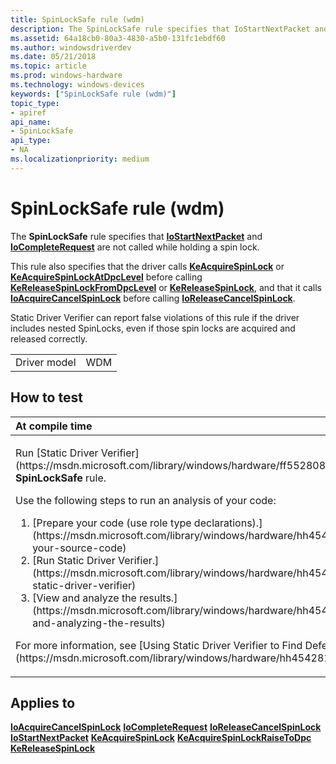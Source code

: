 ```yaml
---
title: SpinLockSafe rule (wdm)
description: The SpinLockSafe rule specifies that IoStartNextPacket and IoCompleteRequest are not called while holding a spin lock.
ms.assetid: 64a18cb0-80a3-4830-a5b0-131fc1ebdf60
ms.author: windowsdriverdev
ms.date: 05/21/2018
ms.topic: article
ms.prod: windows-hardware
ms.technology: windows-devices
keywords: ["SpinLockSafe rule (wdm)"]
topic_type:
- apiref
api_name:
- SpinLockSafe
api_type:
- NA
ms.localizationpriority: medium
---
```


# SpinLockSafe rule (wdm)


The **SpinLockSafe** rule specifies that [**IoStartNextPacket**](https://msdn.microsoft.com/library/windows/hardware/ff550358) and [**IoCompleteRequest**](https://msdn.microsoft.com/library/windows/hardware/ff548343) are not called while holding a spin lock.

This rule also specifies that the driver calls [**KeAcquireSpinLock**](https://msdn.microsoft.com/library/windows/hardware/ff551917) or [**KeAcquireSpinLockAtDpcLevel**](https://msdn.microsoft.com/library/windows/hardware/ff551921) before calling [**KeReleaseSpinLockFromDpcLevel**](https://msdn.microsoft.com/library/windows/hardware/ff553150) or [**KeReleaseSpinLock**](https://msdn.microsoft.com/library/windows/hardware/ff553145), and that it calls [**IoAcquireCancelSpinLock**](https://msdn.microsoft.com/library/windows/hardware/ff548196) before calling [**IoReleaseCancelSpinLock**](https://msdn.microsoft.com/library/windows/hardware/ff549550).

Static Driver Verifier can report false violations of this rule if the driver includes nested SpinLocks, even if those spin locks are acquired and released correctly.

|              |     |
|--------------|-----|
| Driver model | WDM |

How to test
-----------

<table>
<colgroup>
<col width="100%" />
</colgroup>
<thead>
<tr class="header">
<th align="left">At compile time</th>
</tr>
</thead>
<tbody>
<tr class="odd">
<td align="left"><p>Run [Static Driver Verifier](https://msdn.microsoft.com/library/windows/hardware/ff552808) and specify the <strong>SpinLockSafe</strong> rule.</p>
Use the following steps to run an analysis of your code:
<ol>
<li>[Prepare your code (use role type declarations).](https://msdn.microsoft.com/library/windows/hardware/hh454281#preparing-your-source-code)</li>
<li>[Run Static Driver Verifier.](https://msdn.microsoft.com/library/windows/hardware/hh454281#running-static-driver-verifier)</li>
<li>[View and analyze the results.](https://msdn.microsoft.com/library/windows/hardware/hh454281#viewing-and-analyzing-the-results)</li>
</ol>
<p>For more information, see [Using Static Driver Verifier to Find Defects in Drivers](https://msdn.microsoft.com/library/windows/hardware/hh454281).</p></td>
</tr>
</tbody>
</table>

Applies to
----------

[**IoAcquireCancelSpinLock**](https://msdn.microsoft.com/library/windows/hardware/ff548196)
[**IoCompleteRequest**](https://msdn.microsoft.com/library/windows/hardware/ff548343)
[**IoReleaseCancelSpinLock**](https://msdn.microsoft.com/library/windows/hardware/ff549550)
[**IoStartNextPacket**](https://msdn.microsoft.com/library/windows/hardware/ff550358)
[**KeAcquireSpinLock**](https://msdn.microsoft.com/library/windows/hardware/ff551917)
[**KeAcquireSpinLockRaiseToDpc**](https://msdn.microsoft.com/library/windows/hardware/ff551928)
[**KeReleaseSpinLock**](https://msdn.microsoft.com/library/windows/hardware/ff553145)
 

 





